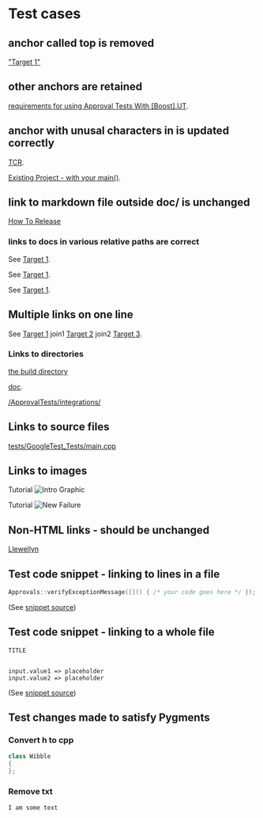 <!--
GENERATED FILE - DO NOT EDIT
This file was generated by [MarkdownSnippets](https://github.com/SimonCropp/MarkdownSnippets).
Source File: /doc/mdsource/Tutorial.source.md
To change this file edit the source file and then execute ./run_markdown_templates.sh.
-->

# Test cases



## anchor called top is removed

["Target 1"](DisposableObjects.html)

## other anchors are retained

[requirements for using Approval Tests With \[Boost\].UT](UsingUT.html#requirements).

## anchor with unusal characters in is updated correctly

[TCR](Glossary.html#test-commit-revert-tcr).

[Existing Project - with your main()](UsingCatch.html#existing-project-with-your-main).

## link to markdown file outside doc/ is unchanged

[How To Release](https://github.com/approvals/ApprovalTests.cpp/blob/master/build/HowToRelease.md#top)

### links to docs in various relative paths are correct

See [Target 1](subdir1/Doc1.html#target1).

See [Target 1](subdir/Doc1.html#target1).

See [Target 1](Doc1.html#target1).

## Multiple links on one line

See [Target 1](Doc1.html#target1) join1 [Target 2](Doc2.html#target3) join2 [Target 3](Doc3.html#target3).

### Links to directories

[the build directory](https://github.com/approvals/ApprovalTests.cpp/tree/master/build)

[doc](https://github.com/approvals/ApprovalTests.cpp/tree/master/doc).

[/ApprovalTests/integrations/](https://github.com/approvals/ApprovalTests.cpp/tree/master/ApprovalTests/integrations)

## Links to source files

[tests/GoogleTest_Tests/main.cpp](https://github.com/approvals/ApprovalTests.cpp/blob/master/tests/GoogleTest_Tests/main.cpp)

## Links to images

Tutorial ![Intro Graphic](https://github.com/approvals/ApprovalTests.cpp/blob/master/doc/images/ApprovalTests.cpp.IntroGraphic.gif?raw=true)

Tutorial ![New Failure](https://github.com/approvals/ApprovalTests.cpp/blob/master/doc/images/tutorial/01_new_failure.png?raw=true)

## Non-HTML links - should be unchanged

[Llewellyn](mailto:llewellyn.falco@gmail.com)

## Test code snippet - linking to lines in a file

```cpp
Approvals::verifyExceptionMessage([]() { /* your code goes here */ });
```
(See [snippet source](https://github.com/approvals/ApprovalTests.cpp/blob/master/tests/DocTest_Tests/ApprovalsTests.cpp#L105-L107))

## Test code snippet - linking to a whole file

```
TITLE


input.value1 => placeholder
input.value2 => placeholder

```
(See [snippet source](https://github.com/approvals/ApprovalTests.cpp/blob/master/tests/DocTest_Tests/approval_tests/VectorTests.VerifyAllStartingPoint.approved.txt#L1-L6))

## Test changes made to satisfy Pygments

### Convert h to cpp

```cpp
class Wibble
{
};
```

### Remove txt

```
I am some text
```

